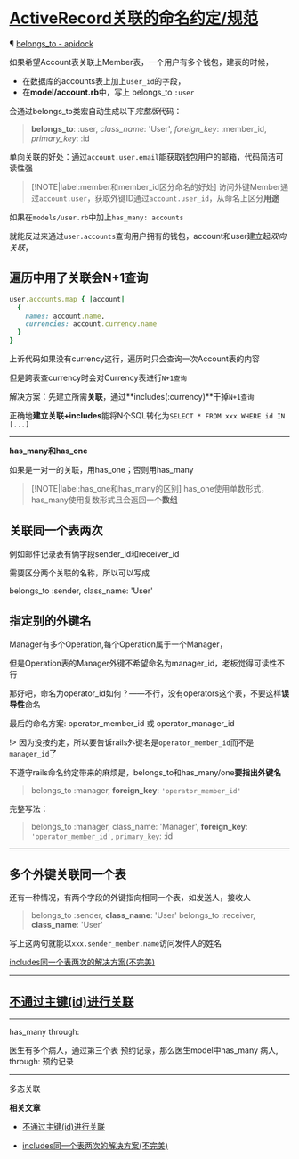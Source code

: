 # [ActiveRecord关联的命名约定/规范](/2019/11/active_record_association.md)

¶ [belongs_to - apidock](https://apidock.com/rails/ActiveRecord/Associations/ClassMethods/belongs_to)

如果希望Account表关联上Member表，一个用户有多个钱包，建表的时候，

- 在数据库的accounts表上加上`user_id`的字段，
- 在**model/account.rb**中，写上 belongs_to `:user`

会通过belongs_to类宏自动生成以下<var class="mark">完整版</var>代码：

> **belongs_to**: :user, <var class="mark">class_name</var>: 'User', <var class="mark">foreign_key</var>: :member_id, <var class="mark">primary_key</var>: :id

单向关联的好处：通过`account.user.email`能获取钱包用户的邮箱，代码简洁可读性强

> [!NOTE|label:member和member_id区分命名的好处]
> 访问外键Member通过`account.user`，获取外键ID通过`account.user_id`，从命名上区分**用途**

如果在`models/user.rb`中加上`has_many: accounts`

就能反过来通过`user.accounts`查询用户拥有的钱包，account和user建立起<var class="mark">双向关联</var>，

## 遍历中用了关联会N+1查询

```ruby
user.accounts.map { |account|
  {
    names: account.name,
    currencies: account.currency.name
  }
}
```

上诉代码如果没有currency这行，遍历时只会查询一次Account表的内容

但是跨表查currency时会对Currency表进行`N+1查询`

解决方案：先建立所需**关联**，通过**includes(:currency)**干掉`N+1查询`

正确地**建立关联+includes**能将N个SQL转化为`SELECT * FROM xxx WHERE id IN [...]`

---

<i class="fa fa-hashtag"></i>
**has_many和has_one**

如果是一对一的关联，用has_one；否则用has_many

> [!NOTE|label:has_one和has_many的区别]
> has_one使用单数形式，has_many使用复数形式且会返回一个**数组**

## 关联同一个表两次

例如邮件记录表有俩字段sender_id和receiver_id

需要区分两个关联的名称，所以可以写成

belongs_to :sender, class_name: 'User'

## 指定别的外键名

Manager有多个Operation,每个Operation属于一个Manager，

但是Operation表的Manager外键不希望命名为manager_id，老板觉得可读性不行

那好吧，命名为operator_id如何？——不行，没有operators这个表，不要这样**误导性**命名

最后的命名方案: operator_member_id 或 operator_manager_id

!> 因为没按约定，所以要告诉rails外键名是`operator_member_id`而不是`manager_id`了

不遵守rails命名约定带来的麻烦是，belongs_to和has_many/one**要指出外键名**

> belongs_to :manager, **foreign_key**: `'operator_member_id'`

完整写法：

> belongs_to :manager, class_name: 'Manager', **foreign_key**: `'operator_member_id'`, `primary_key`: :id

---

## 多个外键关联同一个表

还有一种情况，有两个字段的外键指向相同一个表，如发送人，接收人

> belongs_to :sender, **class_name**: 'User'
> belongs_to :receiver, **class_name**: 'User'

写上这两句就能以`xxx.sender_member.name`访问发件人的姓名

[includes同一个表两次的解决方案(不完美)](/2019/12/includes_same_table_twice.md)

---

## [不通过主键(id)进行关联](/2019/12/association_without_primary_key.md)

---

<i class="fa fa-hashtag"></i>
has_many through:

医生有多个病人，通过第三个表 预约记录，那么医生model中has_many 病人, through: 预约记录

---

<i class="fa fa-hashtag"></i>
多态关联

**相关文章**

- [不通过主键(id)进行关联](/2019/12/association_without_primary_key.md)

- [includes同一个表两次的解决方案(不完美)](/2019/12/includes_same_table_twice.md)
